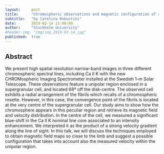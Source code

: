 ```yaml
---
layout:     post
title:      "Chromospheric observations and magnetic configuration of a supergranular structure"
subtitle:   "by Carolina Robustini"
date:       2019-02-14 11:00:00
author:     "Stockholm University"
#header-img: "img/img_2019-02-14.jpg"
published:  true
---
```


## Abstract
We present high spatial resolution narrow-band images in three different chromospheric spectral lines, including Ca II K with the new CHROMospheric Imaging Spectrometer installed at the Swedish 1-m Solar Telescope. These observations feature a unipolar region enclosed in a supergranular cell, and located 68º off the disk-centre. The observed cell exhibits a radial arrangement of the fibrils which recalls of a chromospheric rosette. However, in this case, the convergence point of the fibrils is located at the very centre of the supergranular cell. Our study aims to show how the chromosphere appears in this peculiar region and retrieve its magnetic field and velocity distribution. In the centre of the cell, we measured a significant blue-shift in the Ca II K nominal line core associated to an intensity enhancement. We interpreted it as the product of a strong velocity gradient along the line of sight. In this talk, we will discuss the techniques employed to obtain magnetic field maps so close to the limb and suggest a possible configuration that takes into account also the measured velocity within the unipolar region.
